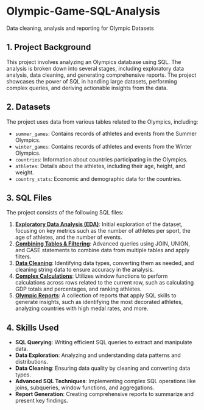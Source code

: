 # Olympic-Game-SQL-Analysis
Data cleaning, analysis and reporting for Olympic Datasets

## 1. Project Background
This project involves analyzing an Olympics database using SQL. The analysis is broken down into several stages, including exploratory data analysis, data cleaning, and generating comprehensive reports. The project showcases the power of SQL in handling large datasets, performing complex queries, and deriving actionable insights from the data.

## 2. Datasets
The project uses data from various tables related to the Olympics, including:
- `summer_games`: Contains records of athletes and events from the Summer Olympics.
- `winter_games`: Contains records of athletes and events from the Winter Olympics.
- `countries`: Information about countries participating in the Olympics.
- `athletes`: Details about the athletes, including their age, height, and weight.
- `country_stats`: Economic and demographic data for the countries.

## 3. SQL Files
The project consists of the following SQL files:
1. **[Exploratory Data Analysis (EDA)](https://github.com/Sophie-XL/Olympic-Game-SQL-Analysis/blob/c7ce6f0edb77a4c81acceb9050aaf02272ede57c/EDA.sql)**: Initial exploration of the dataset, focusing on key metrics such as the number of athletes per sport, the age of athletes, and the number of events.
2. **[Combining Tables & Filtering](https://github.com/Sophie-XL/Olympic-Game-SQL-Analysis/blob/c7ce6f0edb77a4c81acceb9050aaf02272ede57c/Combining%20Tables%20%26%20Filtering.sql)**: Advanced queries using JOIN, UNION, and CASE statements to combine data from multiple tables and apply filters.
3. **[Data Cleaning](https://github.com/Sophie-XL/Olympic-Game-SQL-Analysis/blob/c7ce6f0edb77a4c81acceb9050aaf02272ede57c/Data%20Cleaning.sql)**: Identifying data types, converting them as needed, and cleaning string data to ensure accuracy in the analysis.
4. **[Complex Calculations](https://github.com/Sophie-XL/Olympic-Game-SQL-Analysis/blob/c7ce6f0edb77a4c81acceb9050aaf02272ede57c/Complex%20Calculations.sql)**: Utilizes window functions to perform calculations across rows related to the current row, such as calculating GDP totals and percentages, and ranking athletes.
5. **[Olympic Reports](https://github.com/Sophie-XL/Olympic-Game-SQL-Analysis/blob/c7ce6f0edb77a4c81acceb9050aaf02272ede57c/Olympic%20Reports.sql)**: A collection of reports that apply SQL skills to generate insights, such as identifying the most decorated athletes, analyzing countries with high medal rates, and more.

## 4. Skills Used
- **SQL Querying**: Writing efficient SQL queries to extract and manipulate data.
- **Data Exploration**: Analyzing and understanding data patterns and distributions.
- **Data Cleaning**: Ensuring data quality by cleaning and converting data types.
- **Advanced SQL Techniques**: Implementing complex SQL operations like joins, subqueries, window functions, and aggregations.
- **Report Generation**: Creating comprehensive reports to summarize and present key findings.
